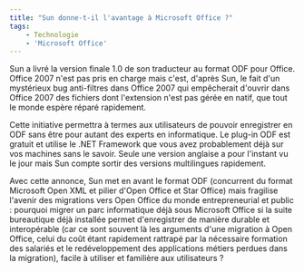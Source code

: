 ```yaml
---
title: "Sun donne-t-il l'avantage à Microsoft Office ?"
tags:
    - Technologie
    - 'Microsoft Office'
---
```


Sun a livré la version finale 1.0 de son traducteur au format ODF pour Office.
Office 2007 n'est pas pris en charge mais c'est, d'après Sun, le fait d'un
mystérieux bug anti-filtres dans Office 2007 qui empêcherait d'ouvrir dans
Office 2007 des fichiers dont l'extension n'est pas gérée en natif, que tout le
monde espère réparé rapidement.

Cette initiative permettra à termes aux utilisateurs de pouvoir enregistrer en
ODF sans être pour autant des experts en informatique. Le plug-in ODF est
gratuit et utilise le .NET Framework que vous avez probablement déjà sur vos
machines sans le savoir. Seule une version anglaise a pour l'instant vu le jour
mais Sun compte sortir des versions multilingues rapidement.

Avec cette annonce, Sun met en avant le format ODF (concurrent du format
Microsoft Open XML et pilier d'Open Office et Star Office) mais fragilise
l'avenir des migrations vers Open Office du monde entrepreneurial et public :
pourquoi migrer un parc informatique déjà sous Microsoft Office si la suite
bureautique déjà installée permet d'enregistrer de manière durable et
interopérable (car ce sont souvent là les arguments d'une migration à Open
Office, celui du coût étant rapidement rattrapé par la nécessaire formation des
salariés et le redéveloppement des applications métiers perdues dans la
migration), facile à utiliser et familière aux utilisateurs ?
